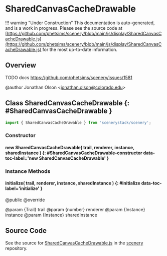 # SharedCanvasCacheDrawable

!!! warning "Under Construction"
    This documentation is auto-generated, and is a work in progress. Please see the source code at
    [https://github.com/phetsims/scenery/blob/main/js/display/SharedCanvasCacheDrawable.js](https://github.com/phetsims/scenery/blob/main/js/display/SharedCanvasCacheDrawable.js) for the most up-to-date information.

## Overview

TODO docs https://github.com/phetsims/scenery/issues/1581

@author Jonathan Olson &lt;jonathan.olson@colorado.edu&gt;

## Class SharedCanvasCacheDrawable {: #SharedCanvasCacheDrawable }


```js
import { SharedCanvasCacheDrawable } from 'scenerystack/scenery';
```
### Constructor

#### new SharedCanvasCacheDrawable( trail, renderer, instance, sharedInstance ) {: #SharedCanvasCacheDrawable-constructor data-toc-label='new SharedCanvasCacheDrawable' }

### Instance Methods

#### initialize( trail, renderer, instance, sharedInstance ) {: #initialize data-toc-label='initialize' }

@public
@override

@param {Trail} trail
@param {number} renderer
@param {Instance} instance
@param {Instance} sharedInstance



## Source Code

See the source for [SharedCanvasCacheDrawable.js](https://github.com/phetsims/scenery/blob/main/js/display/SharedCanvasCacheDrawable.js) in the [scenery](https://github.com/phetsims/scenery) repository.
